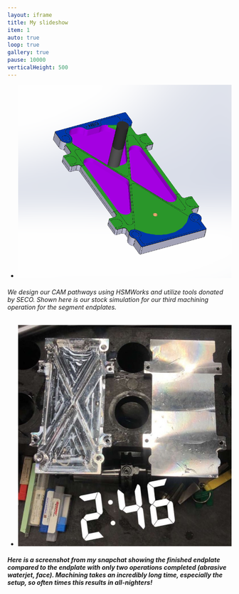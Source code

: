 ```yaml
---
layout: iframe
title: My slideshow
item: 1
auto: true
loop: true
gallery: true
pause: 10000
verticalHeight: 500
---
```


* ![deeznuts](my-pics1/photo25.png)
###### We design our CAM pathways using HSMWorks and utilize tools donated by SECO. Shown here is our stock simulation for our third machining operation for the segment endplates.

* <img width="auto" height="50%" src="my-pics1/photo30.jpg">
##### Here is a screenshot from my snapchat showing the finished endplate compared to the endplate with only two operations completed (abrasive waterjet, face). Machining takes an incredibly long time, especially the setup, so often times this results in all-nighters!
